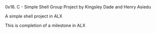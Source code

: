 0x16. C - Simple Shell
Group Project by Kingsley Dade and Henry Asiedu

A simple shell project in ALX

This is completion of a milestone in ALX
